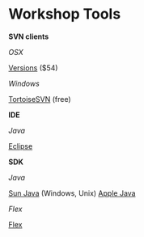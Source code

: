 # Workshop Tools #

**SVN clients**

_OSX_

[Versions](http://www.versionsapp.com/) ($54)


_Windows_

[TortoiseSVN](http://tortoisesvn.com/) (free)


**IDE**

_Java_

[Eclipse](http://eclipse.org/)


**SDK**

_Java_

[Sun Java](http://java.sun.com/javase/downloads/) (Windows, Unix)
[Apple Java](http://developer.apple.com/java/download/)


_Flex_

[Flex](http://www.adobe.com/products/flex/flexdownloads/)